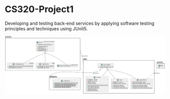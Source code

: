 # CS320-Project1
Developing and testing back-end services by applying software testing principles and techniques using JUnit5.

![Class diagram for system](./src/main/resources/Project%20UML%20Diagram-0.png)
